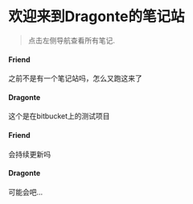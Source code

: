 # 欢迎来到Dragonte的笔记站

> 点击左侧导航查看所有笔记.

<!-- chat:start -->
<!-- title:你好世界 -->

#### **Friend**

之前不是有一个笔记站吗，怎么又跑这来了

#### **Dragonte**

这个是在bitbucket上的测试项目

#### **Friend**

会持续更新吗

#### **Dragonte**

可能会吧...


<!-- chat:end -->
